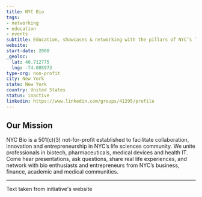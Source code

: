 ```yaml
---
title: NYC Bio
tags:
- networking
- education
- events
subtitle: Education, showcases & networking with the pillars of NYC’s life sciences startup community.
website:
start-date: 2008
_geoloc:
  lat: 40.712775
  lng: -74.005973 
type-org: non-profit
city: New York
state: New York
country: United States
status: inactive
linkedin: https://www.linkedin.com/groups/41295/profile
---
```


## Our Mission
NYC Bio is a 501(c)(3) not-for-profit established to facilitate collaboration, innovation and entrepreneurship in NYC’s life sciences community. We unite professionals in biotech, pharmaceuticals, medical devices and health IT. Come hear presentations, ask questions, share real life experiences, and network with bio enthusiasts and entrepreneurs from NYC’s business, finance, academic and medical communities.


---
Text taken from initiative's website
